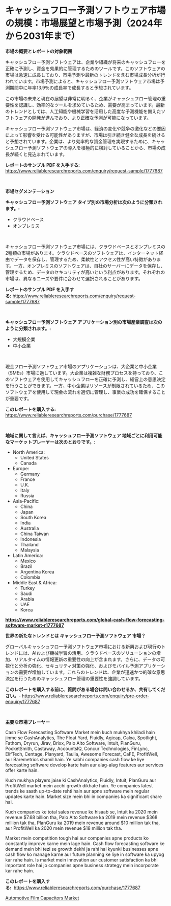 <p><h1>キャッシュフロー予測ソフトウェア市場の規模：市場展望と市場予測（2024年から2031年まで）</h1></p><p><strong>市場の概要とレポートの対象範囲</strong></p>
<p><p>キャッシュフロー予測ソフトウェアは、企業や組織が将来のキャッシュフローを正確に予測し、資金を効果的に管理するためのツールです。このソフトウェアの市場は急速に成長しており、市場予測や最新のトレンドを含む市場成長分析が行われています。市場予測によると、キャッシュフロー予測ソフトウェア市場は予測期間中に年率13.9％の成長率で成長すると予想されています。</p><p>この市場の未来と現在の展望は非常に明るく、企業がキャッシュフロー管理の重要性を認識し、効率的なツールを求めているため、需要が高まっています。最新のトレンドとしては、人工知能や機械学習を活用した高度な予測機能を備えたソフトウェアの開発が進んでおり、より正確な予測が可能になっています。</p><p>キャッシュフロー予測ソフトウェア市場は、経済の変化や競争の激化などの要因によって影響を受ける可能性がありますが、市場は引き続き健全な成長を続けると予想されています。企業は、より効率的な資金管理を実現するために、キャッシュフロー予測ソフトウェアの導入を積極的に検討していることから、市場の成長が続くと見込まれています。</p></p>
<p><strong>レポートのサンプル PDF を入手する:</strong> <a href="https://www.reliableresearchreports.com/enquiry/request-sample/1777687">https://www.reliableresearchreports.com/enquiry/request-sample/1777687</a></p>
<p>&nbsp;</p>
<p><strong>市場セグメンテーション</strong></p>
<p><strong>キャッシュフロー予測ソフトウェア タイプ別の市場分析は次のように分類されます。:</strong></p>
<p><ul><li>クラウドベース</li><li>オンプレミス</li></ul></p>
<p>&nbsp;</p>
<p><p>キャッシュフロー予測ソフトウェア市場には、クラウドベースとオンプレミスの2種類の市場があります。クラウドベースのソフトウェアは、インターネット経由でデータを保存し、管理するため、柔軟性とアクセス性が高い特徴があります。一方、オンプレミスのソフトウェアは、自社のサーバーにデータを保存し、管理するため、データのセキュリティが高いという利点があります。それぞれの市場は、異なるニーズや要件に合わせて選択されることがあります。</p></p>
<p><strong>レポートのサンプル PDF を入手する:</strong>&nbsp;<a href="https://www.reliableresearchreports.com/enquiry/request-sample/1777687">https://www.reliableresearchreports.com/enquiry/request-sample/1777687</a></p>
<p>&nbsp;</p>
<p><strong> キャッシュフロー予測ソフトウェア アプリケーション別の市場産業調査は次のように分類されます。:</strong></p>
<p><ul><li>大規模企業</li><li>中小企業</li></ul></p>
<p>&nbsp;</p>
<p><p>現金フロー予測ソフトウェア市場のアプリケーションは、大企業と中小企業（SMEs）市場に適しています。大企業は複雑な財務プロセスを持っており、このソフトウェアを使用してキャッシュフローを正確に予測し、経営上の意思決定を行うことができます。一方、中小企業はリソースが制限されているため、このソフトウェアを使用して現金の流れを適切に管理し、事業の成功を確保することが重要です。</p></p>
<p><strong>このレポートを購入する:</strong>&nbsp; <a href="https://www.reliableresearchreports.com/purchase/1777687">https://www.reliableresearchreports.com/purchase/1777687</a></p>
<p>&nbsp;</p>
<p><strong>地域に関して言えば、キャッシュフロー予測ソフトウェア 地域ごとに利用可能なマーケットプレーヤーは次のとおりです。:</strong></p>
<p><ul>
    <li>
        North America:
        <ul>
            <li>United States</li>
            <li>Canada</li>
        </ul>
    </li>
    <li>
        Europe:
        <ul>
            <li>Germany</li>
            <li>France</li>
            <li>U.K.</li>
            <li>Italy</li>
            <li>Russia</li>
        </ul>
    </li>
    <li>
        Asia-Pacific:
        <ul>
            <li>China</li>
            <li>Japan</li>
            <li>South Korea</li>
            <li>India</li>
            <li>Australia</li>
            <li>China Taiwan</li>
            <li>Indonesia</li>
            <li>Thailand</li>
            <li>Malaysia</li>
        </ul>
    </li>
    <li>
        Latin America:
        <ul>
            <li>Mexico</li>
            <li>Brazil</li>
            <li>Argentina Korea</li>
            <li>Colombia</li>
        </ul>
    </li>
    <li>
        Middle East & Africa:
        <ul>
            <li>Turkey</li>
            <li>Saudi</li>
            <li>Arabia</li>
            <li>UAE</li>
            <li>Korea</li>
        </ul>
    </li>
    </ul></p>
<p><strong><a href="https://www.reliableresearchreports.com/global-cash-flow-forecasting-software-market-r1777687">https://www.reliableresearchreports.com/global-cash-flow-forecasting-software-market-r1777687</a></strong>&nbsp;</p>
<p><strong>世界の新たなトレンドとは キャッシュフロー予測ソフトウェア 市場？</strong></p>
<p><p>グローバルキャッシュフロー予測ソフトウェア市場における新興および現行のトレンドには、AIおよび機械学習の活用、クラウドベースのソリューションの増加、リアルタイムの情報更新の重要性の向上が含まれます。さらに、データの可視化と分析の強化、セキュリティ対策の強化、およびモバイル予測アプリケーションの需要が増加しています。これらのトレンドは、企業が迅速かつ的確な意思決定を行うためのキャッシュフロー管理の重要性を強調しています。</p></p>
<p><strong>このレポートを購入する前に、質問がある場合は問い合わせるか、共有してください。</strong>- <a href="https://www.reliableresearchreports.com/enquiry/pre-order-enquiry/1777687">https://www.reliableresearchreports.com/enquiry/pre-order-enquiry/1777687</a></p>
<p>&nbsp;</p>
<p><strong>主要な市場プレーヤー</strong></p>
<p><p>Cash Flow Forecasting Software Market mein kuch mukhya khiladi hain jinme se CashAnalytics, The Float Yard, Fluidly, Agicap, Calxa, Spotlight, Fathom, Dryrun, Jirav, Brixx, Palo Alto Software, Intuit, PlanGuru, PocketSmith, Castaway, AccountsIQ, Concur Technologies, FinLync, ElifTech, Centage, Planyard, Taulia, Awesome Forecast, CaFE, ProfitWell, aur Baremetrics shamil hain. Ye sabhi companies cash flow ke liye forecasting software develop karte hain aur alag-alag features aur services offer karte hain.</p><p>Kuch mukhya players jaise ki CashAnalytics, Fluidly, Intuit, PlanGuru aur ProfitWell market mein acchi growth dikhate hain. Ye companies latest trends ke saath up-to-date rehti hain aur apne software mein regular updates karte hain. Market size mein bhi in companies ka significant share hai.</p><p>Kuch companies ke total sales revenue ke hisaab se, Intuit ka 2020 mein revenue $7.68 billion tha, Palo Alto Software ka 2019 mein revenue $368 million tak tha, PlanGuru ka 2019 mein revenue around $10 million tak tha, aur ProfitWell ka 2020 mein revenue $18 million tak tha.</p><p>Market mein competition tough hai aur companies apne products ko constantly improve karne mein lage hain. Cash flow forecasting software ke demand mein bhi tezi se growth dekhi ja rahi hai kyunki businesses apne cash flow ko manage karne aur future planning ke liye in software ka upyog kar rahe hain. Is market mein innovation aur customer satisfaction ka bhi important role hai jo companies apne business strategy mein incorporate kar rahe hain.</p></p>
<p><strong>このレポートを購入する:</strong>&nbsp;&nbsp;<a href="https://www.reliableresearchreports.com/purchase/1777687">https://www.reliableresearchreports.com/purchase/1777687</a></p>
<p><p><a href="https://noble-drawer-34c.notion.site/Automotive-Film-Capacitors-Market-Analysis-and-Sze-Forecasted-for-period-from-2024-to-2031-d05a020699c6473ca5e3c5e91f13ea20">Automotive Film Capacitors Market</a></p></p>